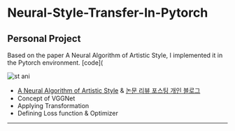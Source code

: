 # Neural-Style-Transfer-In-Pytorch
## Personal Project
 Based on the paper A Neural Algorithm of Artistic Style, I implemented it in the Pytorch environment. [code](
 
![st ani](https://user-images.githubusercontent.com/104747868/215529807-dcb1af4a-2037-4651-aba7-ad0bf535ed55.gif)

+ [A Neural Algorithm of Artistic Style](https://arxiv.org/pdf/1508.06576.pdf) & [논문 리뷰 포스팅 개인 블로그](https://westchaevi.tistory.com/4)
+ Concept of VGGNet 
+ Applying Transformation
+ Defining Loss function & Optimizer
-------------------------------------------------------------------------------------------------

##
